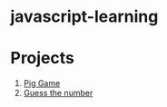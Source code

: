 # javascript-learning

# Projects
1. [Pig Game](https://github.com/sampathkumar26/javascript-learning/tree/main/projects/pig%20game)
1. [Guess the number](https://github.com/sampathkumar26/javascript-learning/tree/main/projects/guess%20the%20number)
